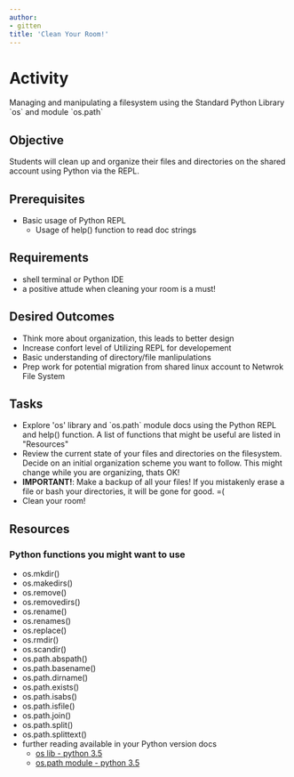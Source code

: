 ```yaml
---
author:
- gitten
title: 'Clean Your Room!'
---
```


Activity
========

Managing and manipulating a filesystem using the Standard Python Library
\`os\` and module \`os.path\`

Objective
---------

Students will clean up and organize their files and directories on the
shared account using Python via the REPL.

Prerequisites
-------------

-   Basic usage of Python REPL
    -   Usage of help() function to read doc strings

Requirements
------------

-   shell terminal or Python IDE
-   a positive attude when cleaning your room is a must!

Desired Outcomes
----------------

-   Think more about organization, this leads to better design
-   Increase confort level of Utilizing REPL for developement
-   Basic understanding of directory/file manlipulations
-   Prep work for potential migration from shared linux account to
    Netwrok File System

Tasks
-----

-   Explore 'os' library and \`os.path\` module docs using the Python
    REPL and help() function. A list of functions that might be useful
    are listed in "Resources"
-   Review the current state of your files and directories on the
    filesystem. Decide on an initial organization scheme you want to
    follow. This might change while you are organizing, thats OK!
-   **IMPORTANT!**: Make a backup of all your files! If you mistakenly
    erase a file or bash your directories, it will be gone for good. =(
-   Clean your room!

Resources
---------

### Python functions you might want to use

-   os.mkdir()
-   os.makedirs()
-   os.remove()
-   os.removedirs()
-   os.rename()
-   os.renames()
-   os.replace()
-   os.rmdir()
-   os.scandir()
-   os.path.abspath()
-   os.path.basename()
-   os.path.dirname()
-   os.path.exists()
-   os.path.isabs()
-   os.path.isfile()
-   os.path.join()
-   os.path.split()
-   os.path.splittext()
-   further reading available in your Python version docs
    -   [os lib - python
        3.5](https://docs.python.org/3.5/library/os.html?highlight=os#files-and-directories)
    -   [os.path module - python
        3.5](https://docs.python.org/3.5/library/os.path.html#module-os.path)
